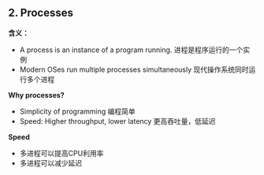 ## 2. Processes

**含义：**
* A process is an instance of a program running. 进程是程序运行的一个实例
* Modern OSes run multiple processes simultaneously 现代操作系统同时运行多个进程

**Why processes?**
* Simplicity of programming 编程简单
* Speed: Higher throughput, lower latency 更高吞吐量，低延迟

**Speed**
* 多进程可以提高CPU利用率
* 多进程可以减少延迟


